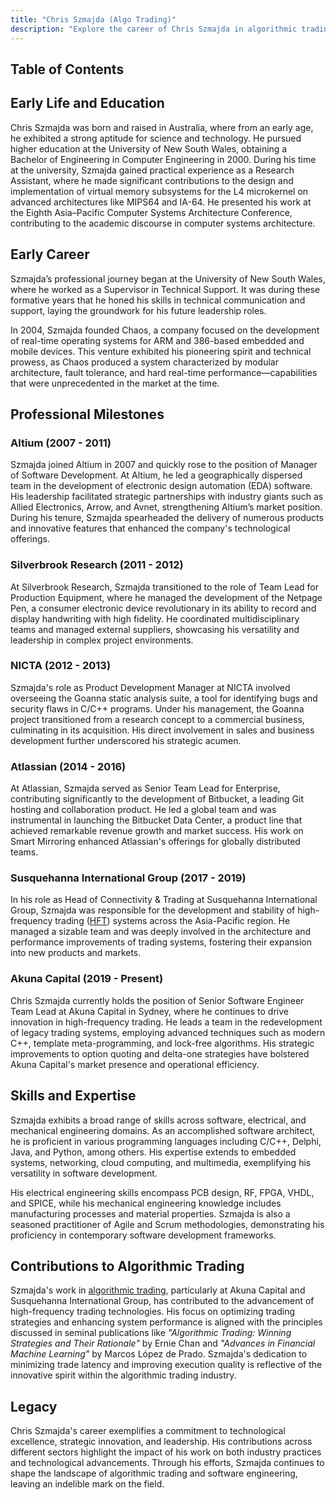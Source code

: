 ```yaml
---
title: "Chris Szmajda (Algo Trading)"
description: "Explore the career of Chris Szmajda in algorithmic trading delving into his expertise in software engineering and leadership at Akuna Capital and beyond."
---
```




## Table of Contents

## Early Life and Education

Chris Szmajda was born and raised in Australia, where from an early age, he exhibited a strong aptitude for science and technology. He pursued higher education at the University of New South Wales, obtaining a Bachelor of Engineering in Computer Engineering in 2000. During his time at the university, Szmajda gained practical experience as a Research Assistant, where he made significant contributions to the design and implementation of virtual memory subsystems for the L4 microkernel on advanced architectures like MIPS64 and IA-64. He presented his work at the Eighth Asia–Pacific Computer Systems Architecture Conference, contributing to the academic discourse in computer systems architecture.

## Early Career

Szmajda’s professional journey began at the University of New South Wales, where he worked as a Supervisor in Technical Support. It was during these formative years that he honed his skills in technical communication and support, laying the groundwork for his future leadership roles.

In 2004, Szmajda founded Chaos, a company focused on the development of real-time operating systems for ARM and 386-based embedded and mobile devices. This venture exhibited his pioneering spirit and technical prowess, as Chaos produced a system characterized by modular architecture, fault tolerance, and hard real-time performance—capabilities that were unprecedented in the market at the time.

## Professional Milestones

### Altium (2007 - 2011)

Szmajda joined Altium in 2007 and quickly rose to the position of Manager of Software Development. At Altium, he led a geographically dispersed team in the development of electronic design automation (EDA) software. His leadership facilitated strategic partnerships with industry giants such as Allied Electronics, Arrow, and Avnet, strengthening Altium’s market position. During his tenure, Szmajda spearheaded the delivery of numerous products and innovative features that enhanced the company's technological offerings.

### Silverbrook Research (2011 - 2012)

At Silverbrook Research, Szmajda transitioned to the role of Team Lead for Production Equipment, where he managed the development of the Netpage Pen, a consumer electronic device revolutionary in its ability to record and display handwriting with high fidelity. He coordinated multidisciplinary teams and managed external suppliers, showcasing his versatility and leadership in complex project environments.

### NICTA (2012 - 2013)

Szmajda's role as Product Development Manager at NICTA involved overseeing the Goanna static analysis suite, a tool for identifying bugs and security flaws in C/C++ programs. Under his management, the Goanna project transitioned from a research concept to a commercial business, culminating in its acquisition. His direct involvement in sales and business development further underscored his strategic acumen.

### Atlassian (2014 - 2016)

At Atlassian, Szmajda served as Senior Team Lead for Enterprise, contributing significantly to the development of Bitbucket, a leading Git hosting and collaboration product. He led a global team and was instrumental in launching the Bitbucket Data Center, a product line that achieved remarkable revenue growth and market success. His work on Smart Mirroring enhanced Atlassian's offerings for globally distributed teams.

### Susquehanna International Group (2017 - 2019)

In his role as Head of Connectivity & Trading at Susquehanna International Group, Szmajda was responsible for the development and stability of high-frequency trading ([HFT](/wiki/high-frequency-trading-strategies)) systems across the Asia-Pacific region. He managed a sizable team and was deeply involved in the architecture and performance improvements of trading systems, fostering their expansion into new products and markets.

### Akuna Capital (2019 - Present)

Chris Szmajda currently holds the position of Senior Software Engineer Team Lead at Akuna Capital in Sydney, where he continues to drive innovation in high-frequency trading. He leads a team in the redevelopment of legacy trading systems, employing advanced techniques such as modern C++, template meta-programming, and lock-free algorithms. His strategic improvements to option quoting and delta-one strategies have bolstered Akuna Capital's market presence and operational efficiency.

## Skills and Expertise

Szmajda exhibits a broad range of skills across software, electrical, and mechanical engineering domains. As an accomplished software architect, he is proficient in various programming languages including C/C++, Delphi, Java, and Python, among others. His expertise extends to embedded systems, networking, cloud computing, and multimedia, exemplifying his versatility in software development.

His electrical engineering skills encompass PCB design, RF, FPGA, VHDL, and SPICE, while his mechanical engineering knowledge includes manufacturing processes and material properties. Szmajda is also a seasoned practitioner of Agile and Scrum methodologies, demonstrating his proficiency in contemporary software development frameworks.

## Contributions to Algorithmic Trading

Szmajda's work in [algorithmic trading](/wiki/algorithmic-trading), particularly at Akuna Capital and Susquehanna International Group, has contributed to the advancement of high-frequency trading technologies. His focus on optimizing trading strategies and enhancing system performance is aligned with the principles discussed in seminal publications like *"Algorithmic Trading: Winning Strategies and Their Rationale"* by Ernie Chan and *"Advances in Financial Machine Learning"* by Marcos López de Prado. Szmajda's dedication to minimizing trade latency and improving execution quality is reflective of the innovative spirit within the algorithmic trading industry.

## Legacy

Chris Szmajda's career exemplifies a commitment to technological excellence, strategic innovation, and leadership. His contributions across different sectors highlight the impact of his work on both industry practices and technological advancements. Through his efforts, Szmajda continues to shape the landscape of algorithmic trading and software engineering, leaving an indelible mark on the field.